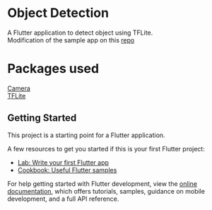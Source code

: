 # Object Detection

A Flutter application to detect object using TFLite.  
Modification of the sample app on this [repo](https://github.com/shaqian/flutter_realtime_detection) 

# Packages used
[Camera](https://pub.dev/packages/camera)  
[TFLite](https://pub.dev/packages/flutter_tflite)

## Getting Started

This project is a starting point for a Flutter application.

A few resources to get you started if this is your first Flutter project:

- [Lab: Write your first Flutter app](https://docs.flutter.dev/get-started/codelab)
- [Cookbook: Useful Flutter samples](https://docs.flutter.dev/cookbook)

For help getting started with Flutter development, view the
[online documentation](https://docs.flutter.dev/), which offers tutorials,
samples, guidance on mobile development, and a full API reference.
